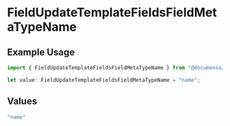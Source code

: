 # FieldUpdateTemplateFieldsFieldMetaTypeName

## Example Usage

```typescript
import { FieldUpdateTemplateFieldsFieldMetaTypeName } from "@documenso/sdk-typescript/models/operations";

let value: FieldUpdateTemplateFieldsFieldMetaTypeName = "name";
```

## Values

```typescript
"name"
```